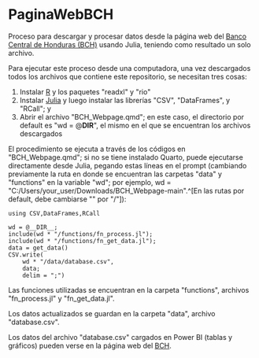 # PaginaWebBCH
Proceso para descargar y procesar datos desde la página web del [Banco Central de Honduras (BCH)](www.bch.hn) usando Julia, teniendo como resultado un solo archivo.

Para ejecutar este proceso desde una computadora, una vez descargados todos los archivos que contiene este repositorio, se necesitan tres cosas:
1) Instalar [R](https://cran.r-project.org/bin/windows/base/) y los paquetes "readxl" y "rio"
2) Instalar [Julia](https://julialang.org/downloads/) y luego instalar las librerías "CSV", "DataFrames", y "RCall"; y
3) Abrir el archivo "BCH_Webpage.qmd"; en este caso, el directorio por default es "wd = @__DIR__", el mismo en el que se encuentran los archivos descargados

El procedimiento se ejecuta a través de los códigos en "BCH_Webpage.qmd"; si no se tiene instalado Quarto, puede ejecutarse directamente desde Julia, pegando estas líneas en el prompt (cambiando previamente la ruta en donde se encuentran las carpetas "data" y "functions" en la variable "wd"; por ejemplo, wd = "C:/Users/your_user/Downloads/BCH_Webpage-main".^[En las rutas por default, debe cambiarse "\" por "/"]):

```
using CSV,DataFrames,RCall

wd = @__DIR__;
include(wd * "/functions/fn_process.jl");
include(wd * "/functions/fn_get_data.jl");
data = get_data()
CSV.write(
    wd * "/data/database.csv",
    data;
    delim = ";")
````

Las funciones utilizadas se encuentran en la carpeta "functions", archivos "fn_process.jl" y "fn_get_data.jl".

Los datos actualizados se guardan en la carpeta "data", archivo "database.csv".

Los datos del archivo "database.csv" cargados en Power BI (tablas y gráficos) pueden verse en la página web del [BCH](https://www.bch.hn/estadisticas-y-publicaciones-economicas/reportes-dinamicos/series-estadisticas-consolidadas).
